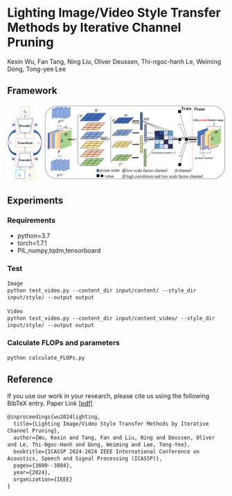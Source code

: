 # Lighting Image/Video Style Transfer Methods by Iterative Channel Pruning
Kexin Wu, Fan Tang, Ning Liu, Oliver Deussen, Thi-ngoc-hanh Le, Weiming Dong, Tong-yee Lee
## Framework
![alt text](pipeline&correlation.png)
## Experiments
### Requirements
* python=3.7
* torch=1.7.1
* PIL,numpy,tqdm,tensorboard
### Test
```
Image
python test_video.py --content_dir input/content/ --style_dir input/style/ --output output

Video
python test_video.py --content_dir input/content_video/ --style_dir input/style/ --output output
```
### Calculate FLOPs and parameters
```
python calculate_FLOPs.py
```

## Reference
If you use our work in your research, please cite us using the following BibTeX entry. Paper Link [\[pdf\]](https://ieeexplore.ieee.org/stamp/stamp.jsp?tp=&arnumber=10446950)
```
@inproceedings{wu2024lighting,
  title={Lighting Image/Video Style Transfer Methods by Iterative Channel Pruning},
  author={Wu, Kexin and Tang, Fan and Liu, Ning and Deussen, Oliver and Le, Thi-Ngoc-Hanh and Dong, Weiming and Lee, Tong-Yee},
  booktitle={ICASSP 2024-2024 IEEE International Conference on Acoustics, Speech and Signal Processing (ICASSP)},
  pages={3800--3804},
  year={2024},
  organization={IEEE}
}
```

